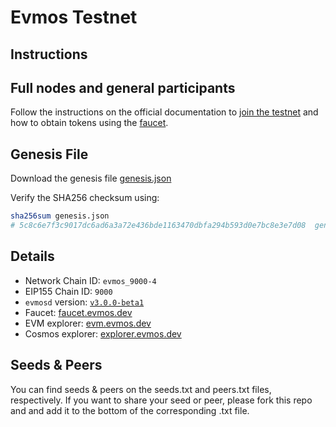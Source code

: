 # Evmos Testnet

## Instructions

## Full nodes and general participants

Follow the instructions on the official documentation to [join the testnet](https://evmos.dev/testnet/join.html) and how to obtain tokens using the [faucet](https://evmos.dev/testnet/faucet.html).

## Genesis File

Download the genesis file [genesis.json](https://archive.evmos.dev/evmos_9000-4/genesis.json)

Verify the SHA256 checksum using:

```bash
sha256sum genesis.json
# 5c8c6e7f3c9017dc6ad6a3a72e436bde1163470dbfa294b593d0e7bc8e3e7d08  genesis.json
```

## Details

- Network Chain ID: `evmos_9000-4`
- EIP155 Chain ID: `9000`
- `evmosd` version: [`v3.0.0-beta1`](https://github.com/tharsis/evmos/releases)
- Faucet: [faucet.evmos.dev](https://faucet.evmos.dev)
- EVM explorer: [evm.evmos.dev](https://evm.evmos.dev)
- Cosmos explorer: [explorer.evmos.dev](https://explorer.evmos.dev)

## Seeds & Peers

You can find seeds & peers on the seeds.txt and peers.txt files, respectively. If you want to share your seed or peer, please fork this repo and and add it to the bottom of the corresponding .txt file.
